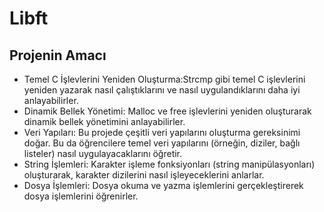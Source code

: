 # Libft
## Projenin Amacı
- Temel C İşlevlerini Yeniden Oluşturma:Strcmp gibi temel C işlevlerini yeniden yazarak nasıl çalıştıklarını ve nasıl uygulandıklarını daha iyi anlayabilirler.
- Dinamik Bellek Yönetimi: Malloc ve free işlevlerini yeniden oluşturarak dinamik bellek yönetimini anlayabilirler.
- Veri Yapıları: Bu projede çeşitli veri yapılarını oluşturma gereksinimi doğar. Bu da öğrencilere temel veri yapılarını (örneğin, diziler, bağlı listeler) nasıl uygulayacaklarını öğretir.
- String İşlemleri: Karakter işleme fonksiyonları (string manipülasyonları) oluşturarak, karakter dizilerini nasıl işleyeceklerini anlarlar.
- Dosya İşlemleri: Dosya okuma ve yazma işlemlerini gerçekleştirerek dosya işlemlerini öğrenirler.
